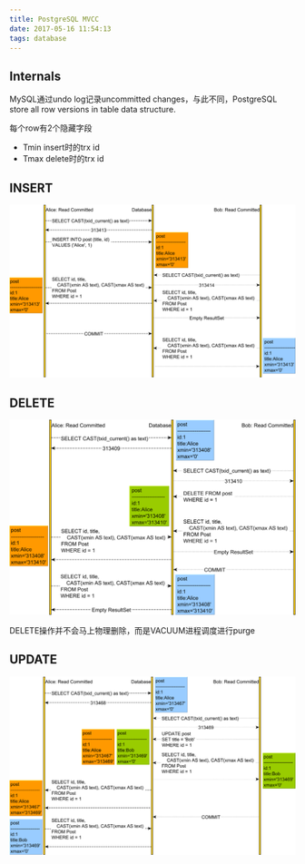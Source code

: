 ```yaml
---
title: PostgreSQL MVCC
date: 2017-05-16 11:54:13
tags: database
---
```


## Internals

MySQL通过undo log记录uncommitted changes，与此不同，PostgreSQL store all row versions in table data structure.

每个row有2个隐藏字段
- Tmin insert时的trx id
- Tmax delete时的trx id

## INSERT

![insert](https://github.com/funkygao/blogassets/blob/master/img/mvcc_insert.png?raw=true)

## DELETE

![delete](https://github.com/funkygao/blogassets/blob/master/img/mvcc_delete.png?raw=true)

DELETE操作并不会马上物理删除，而是VACUUM进程调度进行purge

## UPDATE

![update](https://github.com/funkygao/blogassets/blob/master/img/mvcc_update.png?raw=true)

